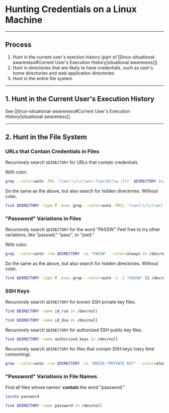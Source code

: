# Hunting Credentials on a Linux Machine

---

## Process

1. Hunt in the current user's exection history (part of [[linux-situational-awareness#Current User's Execution History|situational awareness]])
2. Hunt in directories that are likely to have credentials, such as user's home directories and web application directories
3. Hunt in the entire file system

---

## 1. Hunt in the Current User's Execution History

See [[linux-situational-awareness#Current User's Execution History|situational awareness]].

---

## 2. Hunt in the File System

### URLs that Contain Credentials in Files

Recursively search `$DIRECTORY` for URLs that contain credentials.

With color.

```bash
grep --color=auto -PRi '(\w+):\/\/(\w+):(\w+)@([\w.:]+)' $DIRECTORY 2>/dev/null
```

Do the same as the above, but also search for hidden directories. Without color.

```bash
find $DIRECTORY -type f -exec grep --color=auto -PRIi '(\w+):\/\/(\w+):(\w+)@([\w.:]+)' {} /dev/null 2>/dev/null \;
```

### "Password" Variations in Files

Recursively search `$DIRECTORY` for the word "PASSW." Feel free to try other variations, like "passwd," "pass", or "pwd."

With color.

```bash
grep --color=auto -rnw $DIRECTORY -ie "PASSW" --color=always 2> /dev/null
```

Do the same as the above, but also search for hidden directories. Without color.

```bash
find $DIRECTORY -type f -exec grep --color=auto -i -I "PASSW" {} /dev/null 2>/dev/null \;
```

### SSH Keys

Recursively search `$DIRECTORY` for known SSH private key files.

```bash
find $DIRECTORY -name id_rsa 2> /dev/null
```

```bash
find $DIRECTORY -name id_dsa 2> /dev/null
```

Recursively search `$DIRECTORY` for authorized SSH public key files.

```bash
find $DIRECTORY -name authorized_keys 2> /dev/null
```

Recursively search `$DIRECTORY` for files that contain SSH keys (very time consuming).

```bash
grep --color=auto -rnw $DIRECTORY -ie "BEGIN.*PRIVATE KEY" --color=always 2> /dev/null
```

### "Password" Variations in File Names

Find all files whose names' **contain** the word "password."

```bash
locate password
```

```bash
find $DIRECTORY -name password 2> /dev/null
```
